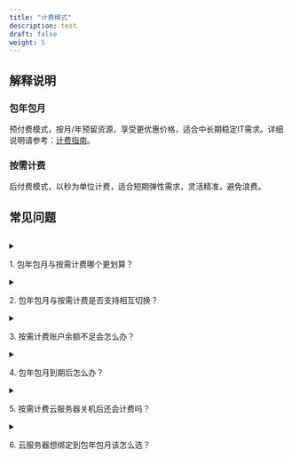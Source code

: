 ```yaml
---
title: "计费模式"
description: test
draft: false
weight: 5
---
```


## 解释说明

### 包年包月

预付费模式，按月/年预留资源，享受更优惠价格，适合中长期稳定IT需求。详细说明请参考：[计费指南](/compute/vm/billing/reserved_contract/)。

### 按需计费

后付费模式，以秒为单位计费，适合短期弹性需求，灵活精准，避免浪费。

## 常见问题

## 

<details>
<summary><p>
  1. 包年包月与按需计费哪个更划算？
  </p></summary>
<P>
  建议您对 IT 需求进行合理规划，中长期稳定需求包年包月更合适，而对于计算资源有灵活需求的场景，按需计费可以随时创建/删除弹性云服务器，成本更低。请根据您的实际使用场景选择计费模式。
  </P>
</details>


<details>
<summary><p>
  2. 包年包月与按需计费是否支持相互切换？
  </p></summary>
		<p>a.包年包月转按需计费：使用包年包月计费方式的云服务器，开启到期转按需设置之后，云服务器资源将不允许续费。对于未生效的计费模式，可撤销该变更计费模式的设定</p>
  	<p> b.按需计费转包年包月：使用按需计费方式的云服务器，转为包年包月计费，会生成新的计费订单，用户需补充相应的费用。</p>

</details>


<details>
<summary><p>
  3. 按需计费账户余额不足会怎么办？
  </p></summary>
<p>
  余额不足时账号下所有资源会被自动暂停，并保留5天时间。 在此期间内可随时充值来恢复资源。 5天仍未充值，则资源会被删除，删除的资源会在“回收站”保留2小时， 之后便会被彻底删除，无法再恢复。
  </p>
</details>
<details>
<summary><p>
  4. 包年包月到期后怎么办？
  </p></summary>
<p>
到期且未进行包年包月续费，其绑定的资源将会自动转为按需计费模式。  </p>
</details>
<details>
<summary><p>
  5. 按需计费云服务器关机后还会计费吗？
  </p></summary>
<p>
  当云服务器关机后，只收取系统盘的费用，按照系统盘的占用空间收费，收费标准同硬盘，CPU / 内存则不再收费。云服务器关联的其他资源比如数据盘、IP等资源会继续根据相应的收费标准收费。
  </p>
</details>

<details>
<summary><p>
  6. 云服务器想绑定到包年包月该怎么选？
  </p></summary>
 <p>
   在创建云服务器时选择包年包月的计费模式即可。
  </p>
</details>









